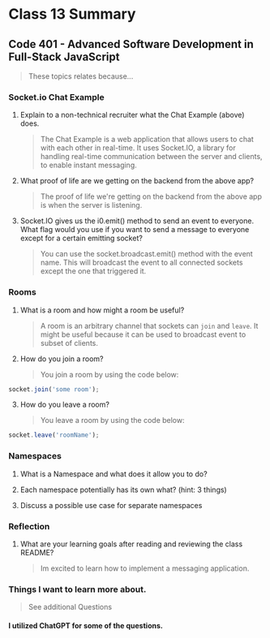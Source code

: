 # Class 13 Summary

## Code 401 - Advanced Software Development in Full-Stack JavaScript

> These topics relates because...

### Socket.io Chat Example

1. Explain to a non-technical recruiter what the Chat Example (above) does.
   > The Chat Example is a web application that allows users to chat with each other in real-time. It uses Socket.IO, a library for handling real-time communication between the server and clients, to enable instant messaging.
2. What proof of life are we getting on the backend from the above app?
   > The proof of life we're getting on the backend from the above app is when the server is listening.
3. Socket.IO gives us the i0.emit() method to send an event to everyone. What flag would you use if you want to send a message to everyone except for a certain emitting socket?
   > You can use the socket.broadcast.emit() method with the event name. This will broadcast the event to all connected sockets except the one that triggered it.

### Rooms

1. What is a room and how might a room be useful?
   > A room is an arbitrary channel that sockets can `join` and `leave`. It might be useful because it can be used to broadcast event to subset of clients.
2. How do you join a room?
   > You join a room by using the code below:

```javascript
socket.join('some room');
```

3. How do you leave a room?
   > You leave a room by using the code below:

```javascript
socket.leave('roomName');
```

### Namespaces

1. What is a Namespace and what does it allow you to do?
   >
2. Each namespace potentially has its own what? (hint: 3 things)
   >
3. Discuss a possible use case for separate namespaces
   >

### Reflection

1. What are your learning goals after reading and reviewing the class README?
   > Im excited to learn how to implement a messaging application.

### Things I want to learn more about.

> See additional Questions

#### I utilized ChatGPT for some of the questions.
